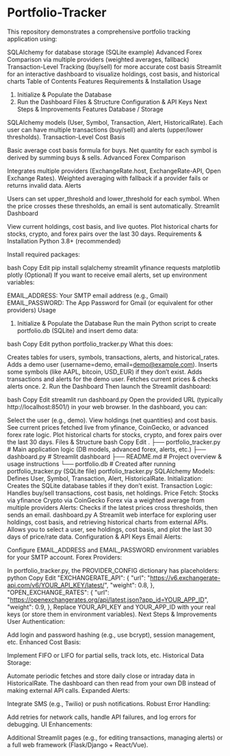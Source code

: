 # Portfolio-Tracker

This repository demonstrates a comprehensive portfolio tracking application using:

SQLAlchemy for database storage (SQLite example)
Advanced Forex Comparison via multiple providers (weighted averages, fallback)
Transaction-Level Tracking (buy/sell) for more accurate cost basis
Streamlit for an interactive dashboard to visualize holdings, cost basis, and historical charts
Table of Contents
Features
Requirements & Installation
Usage
1. Initialize & Populate the Database
2. Run the Dashboard
Files & Structure
Configuration & API Keys
Next Steps & Improvements
Features
Database / Storage

SQLAlchemy models (User, Symbol, Transaction, Alert, HistoricalRate).
Each user can have multiple transactions (buy/sell) and alerts (upper/lower thresholds).
Transaction-Level Cost Basis

Basic average cost basis formula for buys.
Net quantity for each symbol is derived by summing buys & sells.
Advanced Forex Comparison

Integrates multiple providers (ExchangeRate.host, ExchangeRate-API, Open Exchange Rates).
Weighted averaging with fallback if a provider fails or returns invalid data.
Alerts

Users can set upper_threshold and lower_threshold for each symbol.
When the price crosses these thresholds, an email is sent automatically.
Streamlit Dashboard

View current holdings, cost basis, and live quotes.
Plot historical charts for stocks, crypto, and forex pairs over the last 30 days.
Requirements & Installation
Python 3.8+ (recommended)

Install required packages:

bash
Copy
Edit
pip install sqlalchemy streamlit yfinance requests matplotlib plotly
(Optional) If you want to receive email alerts, set up environment variables:

EMAIL_ADDRESS: Your SMTP email address (e.g., Gmail)
EMAIL_PASSWORD: The App Password for Gmail (or equivalent for other providers)
Usage
1. Initialize & Populate the Database
Run the main Python script to create portfolio.db (SQLite) and insert demo data:

bash
Copy
Edit
python portfolio_tracker.py
What this does:

Creates tables for users, symbols, transactions, alerts, and historical_rates.
Adds a demo user (username=demo, email=demo@example.com).
Inserts some symbols (like AAPL, bitcoin, USD_EUR) if they don’t exist.
Adds transactions and alerts for the demo user.
Fetches current prices & checks alerts once.
2. Run the Dashboard
Then launch the Streamlit dashboard:

bash
Copy
Edit
streamlit run dashboard.py
Open the provided URL (typically http://localhost:8501/) in your web browser. In the dashboard, you can:

Select the user (e.g., demo).
View holdings (net quantities) and cost basis.
See current prices fetched live from yfinance, CoinGecko, or advanced forex rate logic.
Plot historical charts for stocks, crypto, and forex pairs over the last 30 days.
Files & Structure
bash
Copy
Edit
.
├── portfolio_tracker.py   # Main application logic (DB models, advanced forex, alerts, etc.)
├── dashboard.py           # Streamlit dashboard
├── README.md              # Project overview & usage instructions
└── portfolio.db           # Created after running portfolio_tracker.py (SQLite file)
portfolio_tracker.py
SQLAlchemy Models: Defines User, Symbol, Transaction, Alert, HistoricalRate.
Initialization: Creates the SQLite database tables if they don’t exist.
Transaction Logic: Handles buy/sell transactions, cost basis, net holdings.
Price Fetch:
Stocks via yfinance
Crypto via CoinGecko
Forex via a weighted average from multiple providers
Alerts: Checks if the latest prices cross thresholds, then sends an email.
dashboard.py
A Streamlit web interface for exploring user holdings, cost basis, and retrieving historical charts from external APIs.
Allows you to select a user, see holdings, cost basis, and plot the last 30 days of price/rate data.
Configuration & API Keys
Email Alerts:

Configure EMAIL_ADDRESS and EMAIL_PASSWORD environment variables for your SMTP account.
Forex Providers:

In portfolio_tracker.py, the PROVIDER_CONFIG dictionary has placeholders:
python
Copy
Edit
"EXCHANGERATE_API": {
  "url": "https://v6.exchangerate-api.com/v6/YOUR_API_KEY/latest/",
  "weight": 0.8,
},
"OPEN_EXCHANGE_RATES": {
  "url": "https://openexchangerates.org/api/latest.json?app_id=YOUR_APP_ID",
  "weight": 0.9,
},
Replace YOUR_API_KEY and YOUR_APP_ID with your real keys (or store them in environment variables).
Next Steps & Improvements
User Authentication:

Add login and password hashing (e.g., use bcrypt), session management, etc.
Enhanced Cost Basis:

Implement FIFO or LIFO for partial sells, track lots, etc.
Historical Data Storage:

Automate periodic fetches and store daily close or intraday data in HistoricalRate.
The dashboard can then read from your own DB instead of making external API calls.
Expanded Alerts:

Integrate SMS (e.g., Twilio) or push notifications.
Robust Error Handling:

Add retries for network calls, handle API failures, and log errors for debugging.
UI Enhancements:

Additional Streamlit pages (e.g., for editing transactions, managing alerts) or a full web framework (Flask/Django + React/Vue).
